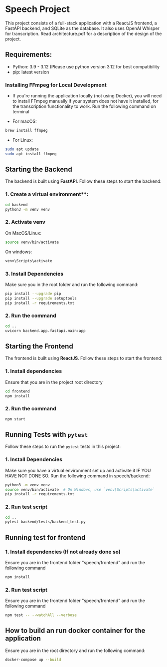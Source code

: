 # Speech Project

This project consists of a full-stack application with a ReactJS frontend, a FastAPI backend, and SQLite as the database. It also uses OpenAI Whisper for transcription. Read architecture.pdf for a description of the design of the project.

## Requirements:

- Python: 3.9 - 3.12 (Please use python version 3.12 for best compatibility
- pip: latest version

### Installing FFmpeg for Local Development
- If you're running the application locally (not using Docker), you will need to install FFmpeg manually if your system does not have it installed, for the transcription functionality to work. Run the following command on terminal

- For macOS:

```bash
brew install ffmpeg
```

- For Linux:

```bash
sudo apt update
sudo apt install ffmpeg
```

## Starting the Backend

The backend is built using **FastAPI**. Follow these steps to start the backend:

### 1. Create a virtual environment**:
   
```bash
cd backend
python3 -m venv venv
```

### 2. Activate venv

On MacOS/Linux:

```bash
source venv/bin/activate
```

On windows:

```bash
venv\Scripts\activate
```

### 3. Install Dependencies

Make sure you in the root folder and run the following command:

```bash
pip install --upgrade pip
pip install --upgrade setuptools
pip install -r requirements.txt
```

### 2. Run the command
```bash
cd ..
uvicorn backend.app.fastapi.main:app
```

## Starting the Frontend

The frontend is built using **ReactJS**. Follow these steps to start the frontend:

### 1. Install dependencies

Ensure that you are in the project root directory

```bash
cd frontend
npm install
```

### 2. Run the command
```bash
npm start
```

## Running Tests with `pytest`

Follow these steps to run the `pytest` tests in this project:

### 1. Install Dependencies

Make sure you have a virtual environment set up and activate it IF YOU HAVE NOT DONE SO. Run the following command in speech/backend:

```bash
python3 -m venv venv
source venv/bin/activate  # On Windows, use `venv\Scripts\activate`
pip install -r requirements.txt
```

### 2. Run test script

```bash
cd ..
pytest backend/tests/backend_test.py
```


## Running test for frontend

### 1. Install dependencies (If not already done so)

Ensure you are in the frontend folder "speech/frontend" and run the following command

```bash
npm install
```

### 2. Run test script

Ensure you are in the frontend folder "speech/frontend" and run the following command

```bash
npm test -- --watchAll --verbose
```

## How to build an run docker container for the application

Ensure you are in the root directory and run the following command:
```bash
docker-compose up --build
```